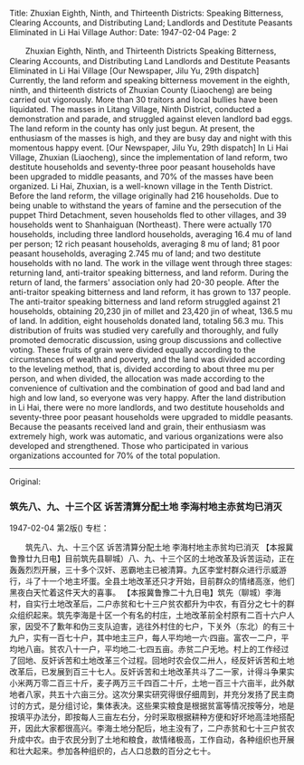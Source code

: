 Title: Zhuxian Eighth, Ninth, and Thirteenth Districts: Speaking Bitterness, Clearing Accounts, and Distributing Land; Landlords and Destitute Peasants Eliminated in Li Hai Village
Author:
Date: 1947-02-04
Page: 2

　　Zhuxian Eighth, Ninth, and Thirteenth Districts
    Speaking Bitterness, Clearing Accounts, and Distributing Land
    Landlords and Destitute Peasants Eliminated in Li Hai Village
    [Our Newspaper, Jilu Yu, 29th dispatch] Currently, the land reform and speaking bitterness movement in the eighth, ninth, and thirteenth districts of Zhuxian County (Liaocheng) are being carried out vigorously. More than 30 traitors and local bullies have been liquidated. The masses in Litang Village, Ninth District, conducted a demonstration and parade, and struggled against eleven landlord bad eggs. The land reform in the county has only just begun. At present, the enthusiasm of the masses is high, and they are busy day and night with this momentous happy event.
    [Our Newspaper, Jilu Yu, 29th dispatch] In Li Hai Village, Zhuxian (Liaocheng), since the implementation of land reform, two destitute households and seventy-three poor peasant households have been upgraded to middle peasants, and 70% of the masses have been organized. Li Hai, Zhuxian, is a well-known village in the Tenth District. Before the land reform, the village originally had 216 households. Due to being unable to withstand the years of famine and the persecution of the puppet Third Detachment, seven households fled to other villages, and 39 households went to Shanhaiguan (Northeast). There were actually 170 households, including three landlord households, averaging 16.4 mu of land per person; 12 rich peasant households, averaging 8 mu of land; 81 poor peasant households, averaging 2.745 mu of land; and two destitute households with no land. The work in the village went through three stages: returning land, anti-traitor speaking bitterness, and land reform. During the return of land, the farmers' association only had 20-30 people. After the anti-traitor speaking bitterness and land reform, it has grown to 137 people. The anti-traitor speaking bitterness and land reform struggled against 21 households, obtaining 20,230 jin of millet and 23,420 jin of wheat, 136.5 mu of land. In addition, eight households donated land, totaling 56.3 mu. This distribution of fruits was studied very carefully and thoroughly, and fully promoted democratic discussion, using group discussions and collective voting. These fruits of grain were divided equally according to the circumstances of wealth and poverty, and the land was divided according to the leveling method, that is, divided according to about three mu per person, and when divided, the allocation was made according to the convenience of cultivation and the combination of good and bad land and high and low land, so everyone was very happy. After the land distribution in Li Hai, there were no more landlords, and two destitute households and seventy-three poor peasant households were upgraded to middle peasants. Because the peasants received land and grain, their enthusiasm was extremely high, work was automatic, and various organizations were also developed and strengthened. Those who participated in various organizations accounted for 70% of the total population.



<hr /> 

Original: 


### 筑先八、九、十三个区  诉苦清算分配土地  李海村地主赤贫均已消灭

1947-02-04
第2版()
专栏：

　　筑先八、九、十三个区
    诉苦清算分配土地
    李海村地主赤贫均已消灭
    【本报冀鲁豫廿九日电】目前筑先县聊城）八、九、十三个区的土地改革及诉苦运动，正在轰轰烈烈开展，三十多个汉奸、恶霸地主已被清算。九区李堂村群众进行示威游行，斗了十一个地主坏蛋。全县土地改革还只才开始，目前群众的情绪高涨，他们黑夜白天忙着这件天大的喜事。
    【本报冀鲁豫二十九日电】筑先（聊城）李海村，自实行土地改革后，二户赤贫和七十三户贫农都升为中农，有百分之七十的群众组织起来。筑先李海是十区一个有名的村庄，土地改革前全村原有二百十六户人家，因受不了歉年和伪三支队迫害，逃往外村住的七户，下关外（东北）的有三十九户，实有一百七十户，其中地主三户，每人平均地一六·四亩。富农一二户，平均地八亩。贫农八十一户，平均地二·七四五亩。赤贫二户无地。村上的工作经过了回地、反奸诉苦和土地改革三个过程。回地时农会仅二卅人，经反奸诉苦和土地改革后，已发展到百三十七人。反奸诉苦和土地改革共斗了二一家，计得斗争果实小米两万零二百三十斤，麦子两万三千四百二十斤，土地一百三十六亩半，此外献地者八家，共五十六亩三分。这次分果实研究得很仔细周到，并充分发扬了民主商讨的方式，是分组讨论，集体表决。这些果实粮食是根据贫富等情况按等分，地是按填平办法分，即按每人三亩左右分，分时采取根据耕种方便和好坏地高洼地搭配开，因此大家都很高兴。李海土地分配后，地主没有了，二户赤贫和七十三户贫农升成中农。由于农民分到了土地和粮食，故情绪极高，工作自动，各种组织也开展和壮大起来。参加各种组织的，占人口总数的百分之七十。
